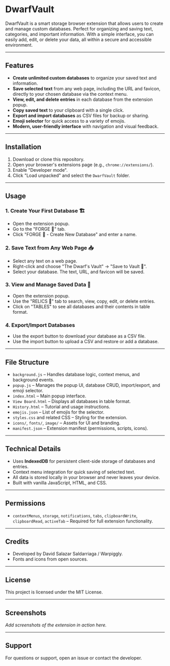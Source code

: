 # DwarfVault

DwarfVault is a smart storage browser extension that allows users to create and manage custom databases. Perfect for organizing and saving text, categories, and important information. With a simple interface, you can easily add, edit, or delete your data, all within a secure and accessible environment.

---

## Features

- **Create unlimited custom databases** to organize your saved text and information.
- **Save selected text** from any web page, including the URL and favicon, directly to your chosen database via the context menu.
- **View, edit, and delete entries** in each database from the extension popup.
- **Copy saved text** to your clipboard with a single click.
- **Export and import databases** as CSV files for backup or sharing.
- **Emoji selector** for quick access to a variety of emojis.
- **Modern, user-friendly interface** with navigation and visual feedback.

---

## Installation

1. Download or clone this repository.
2. Open your browser's extensions page (e.g., `chrome://extensions/`).
3. Enable "Developer mode".
4. Click "Load unpacked" and select the `DwarfVault` folder.

---

## Usage

### 1. Create Your First Database 🏗️
- Open the extension popup.
- Go to the "FORGE 🔨" tab.
- Click "FORGE 🔨 - Create New Database" and enter a name.

### 2. Save Text from Any Web Page 📥
- Select any text on a web page.
- Right-click and choose "The Dwarf's Vault" → "Save to Vault 🏰".
- Select your database. The text, URL, and favicon will be saved.

### 3. View and Manage Saved Data 👀
- Open the extension popup.
- Use the "RELICS 🏰" tab to search, view, copy, edit, or delete entries.
- Click on "TABLES" to see all databases and their contents in table format.

### 4. Export/Import Databases
- Use the export button to download your database as a CSV file.
- Use the import button to upload a CSV and restore or add a database.

---

## File Structure

- `background.js` – Handles database logic, context menus, and background events.
- `popup.js` – Manages the popup UI, database CRUD, import/export, and emoji selector.
- `index.html` – Main popup interface.
- `View Board.html` – Displays all databases in table format.
- `History.html` – Tutorial and usage instructions.
- `emojis.json` – List of emojis for the selector.
- `styles.css` and related CSS – Styling for the extension.
- `icons/`, `fonts/`, `image/` – Assets for UI and branding.
- `manifest.json` – Extension manifest (permissions, scripts, icons).

---

## Technical Details

- Uses **IndexedDB** for persistent client-side storage of databases and entries.
- Context menu integration for quick saving of selected text.
- All data is stored locally in your browser and never leaves your device.
- Built with vanilla JavaScript, HTML, and CSS.

---

## Permissions

- `contextMenus`, `storage`, `notifications`, `tabs`, `clipboardWrite`, `clipboardRead`, `activeTab` – Required for full extension functionality.

---

## Credits

- Developed by David Salazar Saldarriaga / Warpiggly.
- Fonts and icons from open sources.

---

## License

This project is licensed under the MIT License.

---

## Screenshots

_Add screenshots of the extension in action here._

---

## Support

For questions or support, open an issue or contact the developer.


